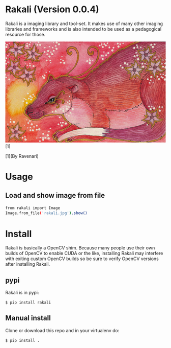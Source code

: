 # Rakali (Version 0.0.4)

Rakali is a imaging library and tool-set. It makes use of many other imaging libraries and frameworks and is
also intended to be used as a pedagogical resource for those.

![Rakali by Ravenari](https://github.com/sthysel/rakali/blob/master/docs/pics/rakali.jpg)
[1]

[1](By Ravenari)

# Usage

## Load and show image from file

```zsh
from rakali import Image
Image.from_file('rakali.jpg').show()
```

# Install

Rakali is basically a OpenCV shim. Because many people use their own builds of OpenCV to enable CUDA or the
like, installing Rakali may interfere with exiting custom OpenCV builds so be sure to verify OpenCV versions
after installing Rakali. 


## pypi

Rakali is in pypi:

```
$ pip install rakali
```

## Manual install

Clone or download this repo and in your virtualenv do:
```
$ pip install .
```

